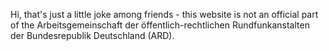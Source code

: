 Hi,
that's just a little joke among friends - this website is not an official part of the Arbeitsgemeinschaft der öffentlich-rechtlichen Rundfunkanstalten der Bundesrepublik Deutschland (ARD).
